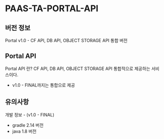 # PAAS-TA-PORTAL-API
## 버전 정보
Portal v1.0 - CF API, DB API, OBJECT STORAGE API 통합 버전


## Portal API
Portal API 란? CF API, DB API, OBJECT STORAGE API 통합적으로 제공하는 서비스이다.
- v1.0 - FINAL까지는 통합으로 제공


## 유의사항

개발 정보 - (v1.0 - FINAL)
- gradle 2.14 버전
- java 1.8 버전
